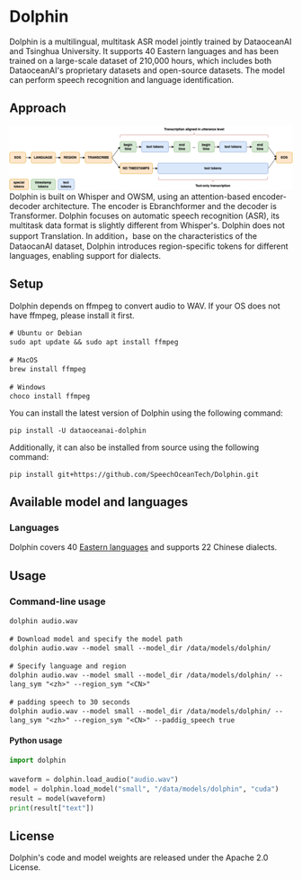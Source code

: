 # Dolphin

Dolphin is a multilingual, multitask ASR model jointly trained by DataoceanAI and Tsinghua University. It supports 40 Eastern languages and has been trained on a large-scale dataset of 210,000 hours, which includes both DataoceanAI's proprietary datasets and open-source datasets. The model can perform speech recognition and language identification.

## Approach

![Mulitask data format](https://github.com/DataoceanAI/Dolphin/blob/main/multitask-data-format.png)
Dolphin is built on Whisper and OWSM, using an attention-based encoder-decoder architecture. The encoder is Ebranchformer and the decoder is Transformer. Dolphin focuses on automatic speech recognition (ASR), its multitask data format is slightly different from Whisper's. Dolphin does not support Translation.
In addition，base on the characteristics of the DataocanAI dataset, Dolphin introduces region-specific tokens for different languages, enabling support for dialects. 

## Setup
Dolphin depends on ffmpeg to convert audio to WAV. If your OS does not have ffmpeg, please install it first.

```shell
# Ubuntu or Debian
sudo apt update && sudo apt install ffmpeg

# MacOS
brew install ffmpeg

# Windows
choco install ffmpeg
```

You can install the latest version of Dolphin using the following command:
```shell
pip install -U dataoceanai-dolphin
```

Additionally, it can also be installed from source using the following command:
```shell
pip install git+https://github.com/SpeechOceanTech/Dolphin.git 
```

## Available model and languages

### Languages

Dolphin covers 40 [Eastern languages](./languages.md) and supports 22 Chinese dialects.

## Usage

### Command-line usage

```shell
dolphin audio.wav

# Download model and specify the model path
dolphin audio.wav --model small --model_dir /data/models/dolphin/

# Specify language and region
dolphin audio.wav --model small --model_dir /data/models/dolphin/ --lang_sym "<zh>" --region_sym "<CN>"

# padding speech to 30 seconds
dolphin audio.wav --model small --model_dir /data/models/dolphin/ --lang_sym "<zh>" --region_sym "<CN>" --paddig_speech true
```

#### Python usage

```python
import dolphin

waveform = dolphin.load_audio("audio.wav")
model = dolphin.load_model("small", "/data/models/dolphin", "cuda")
result = model(waveform)
print(result["text"])
```

## License

Dolphin's code and model weights are released under the Apache 2.0 License. 